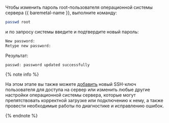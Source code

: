 Чтобы изменить пароль root-пользователя операционной системы сервера {{ baremetal-name }}, выполните команду:

```bash
passwd root
```

и по запросу системы введите и подтвердите новый пароль:

```bash
New password:
Retype new password:
```

Результат:

```text
passwd: password updated successfully
```

{% note info %}

На этом этапе вы также можете [добавить](../../../baremetal/operations/servers/add-new-ssh-key.md) новый SSH-ключ пользователя для доступа на сервер или изменить любые другие настройки операционной системы сервера, которые могут препятствовать корректной загрузке или подключению к нему, а также провести необходимые работы по диагностике и исправлению ошибок.

{% endnote %}
